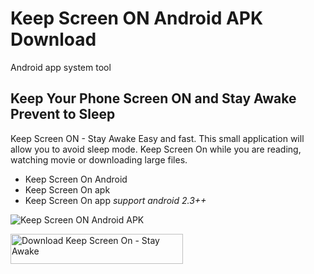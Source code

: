 # Keep Screen ON Android APK Download
Android app system tool
## Keep Your Phone Screen ON and Stay Awake Prevent to Sleep
Keep Screen ON - Stay Awake
Easy and fast. This small application will allow you to avoid sleep mode. Keep Screen On while you are reading, watching movie or downloading large files. 

* Keep Screen On  Android
* Keep Screen On apk
* Keep Screen On  app
_support android 2.3++_

![Keep Screen ON Android APK](https://i.ibb.co/t2yf4Mz/480x800.jpg)

<a href="https://sourceforge.net/projects/keep-screen-on/files/KeepScreenON%201.0.apk/download"><img alt="Download Keep Screen On - Stay Awake" src="https://a.fsdn.com/con/app/sf-download-button" width=276 height=48 srcset="https://a.fsdn.com/con/app/sf-download-button?button_size=2x 2x"></a>
